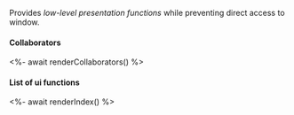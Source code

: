 Provides _low-level presentation functions_ while preventing direct access to window.

#### Collaborators

<%- await renderCollaborators() %>

#### List of ui functions

<%- await renderIndex() %>
